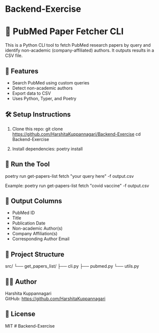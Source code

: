 # Backend-Exercise
# 📄 PubMed Paper Fetcher CLI

This is a Python CLI tool to fetch PubMed research papers by query and identify non-academic (company-affiliated) authors. It outputs results in a CSV file.

## 🚀 Features
- Search PubMed using custom queries
- Detect non-academic authors
- Export data to CSV
- Uses Python, Typer, and Poetry

## 🛠️ Setup Instructions
1. Clone this repo:
   git clone https://github.com/HarshitaKuppannagari/Backend-Exercise
   cd Backend-Exercise

2. Install dependencies:
   poetry install

## 🧪 Run the Tool
   poetry run get-papers-list fetch "your query here" -f output.csv

Example:
   poetry run get-papers-list fetch "covid vaccine" -f output.csv

## 📁 Output Columns
- PubMed ID  
- Title  
- Publication Date  
- Non-academic Author(s)  
- Company Affiliation(s)  
- Corresponding Author Email  

## 📂 Project Structure
src/
└── get_papers_list/
    ├── cli.py
    ├── pubmed.py
    └── utils.py

## 👩‍💻 Author
Harshita Kuppannagari  
GitHub: https://github.com/HarshitaKuppannagari

## 📄 License
MIT
#   B a c k e n d - E x e r c i s e  
 